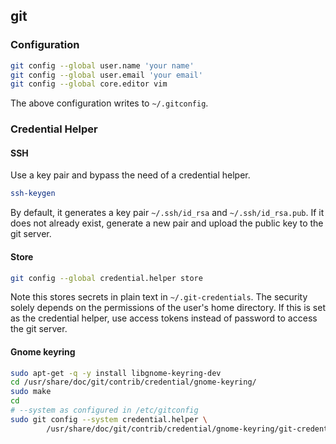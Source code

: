## git

### Configuration

```bash
git config --global user.name 'your name'
git config --global user.email 'your email'
git config --global core.editor vim
```

The above configuration writes to `~/.gitconfig`.

### Credential Helper

#### SSH

Use a key pair and bypass the need of a credential helper.

```bash
ssh-keygen
```

By default, it generates a key pair `~/.ssh/id_rsa` and `~/.ssh/id_rsa.pub`. If it does not already exist, generate a new pair and upload the public key to the git server.

#### Store

```bash
git config --global credential.helper store
```

Note this stores secrets in plain text in `~/.git-credentials`. The security solely depends on the permissions of the user's home directory. If this is set as the credential helper, use access tokens instead of password to access the git server.

#### Gnome keyring

```bash
sudo apt-get -q -y install libgnome-keyring-dev
cd /usr/share/doc/git/contrib/credential/gnome-keyring/
sudo make
cd
# --system as configured in /etc/gitconfig
sudo git config --system credential.helper \
        /usr/share/doc/git/contrib/credential/gnome-keyring/git-credential-gnome-keyring
```
